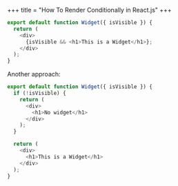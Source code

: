 +++
title = "How To Render Conditionally in React.js"
+++

```js
export default function Widget({ isVisible }) {
  return (
    <div>
      {isVisible && <h1>This is a Widget</h1>};
    </div>
  );
}
```

Another approach:

```js
export default function Widget({ isVisible }) {
  if (!isVisible) {
    return (
      <div>
        <h1>No widget</h1>
      </div>
    );
  }

  return (
    <div>
      <h1>This is a Widget</h1>
    </div>
  );
}
```

